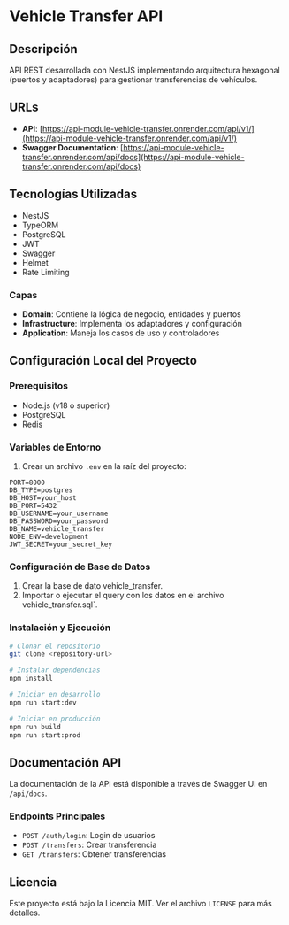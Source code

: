 # Vehicle Transfer API

## Descripción
API REST desarrollada con NestJS implementando arquitectura hexagonal (puertos y adaptadores) para gestionar transferencias de vehículos.

## URLs
- **API**: [https://api-module-vehicle-transfer.onrender.com/api/v1/](https://api-module-vehicle-transfer.onrender.com/api/v1/)
- **Swagger Documentation**: [https://api-module-vehicle-transfer.onrender.com/api/docs](https://api-module-vehicle-transfer.onrender.com/api/docs)

## Tecnologías Utilizadas
- NestJS
- TypeORM
- PostgreSQL
- JWT
- Swagger
- Helmet
- Rate Limiting

### Capas
- **Domain**: Contiene la lógica de negocio, entidades y puertos
- **Infrastructure**: Implementa los adaptadores y configuración
- **Application**: Maneja los casos de uso y controladores

## Configuración Local del Proyecto

### Prerequisitos
- Node.js (v18 o superior)
- PostgreSQL
- Redis

### Variables de Entorno
1. Crear un archivo `.env` en la raíz del proyecto:

```env
PORT=8000
DB_TYPE=postgres
DB_HOST=your_host
DB_PORT=5432
DB_USERNAME=your_username
DB_PASSWORD=your_password
DB_NAME=vehicle_transfer
NODE_ENV=development
JWT_SECRET=your_secret_key
```

### Configuración de Base de Datos
1. Crear la base de dato vehicle_transfer.
2. Importar o ejecutar el query con los datos en el archivo vehicle_transfer.sql`.


### Instalación y Ejecución
```bash
# Clonar el repositorio
git clone <repository-url>

# Instalar dependencias
npm install

# Iniciar en desarrollo
npm run start:dev

# Iniciar en producción
npm run build
npm run start:prod
```

## Documentación API
La documentación de la API está disponible a través de Swagger UI en `/api/docs`.

### Endpoints Principales
- `POST /auth/login`: Login de usuarios
- `POST /transfers`: Crear transferencia
- `GET /transfers`: Obtener transferencias

## Licencia
Este proyecto está bajo la Licencia MIT. Ver el archivo `LICENSE` para más detalles.